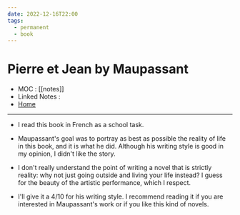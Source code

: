 ```yaml
---
date: 2022-12-16T22:00
tags:
  - permanent
  - book
---
```

# Pierre et Jean by Maupassant
- MOC : [[notes]]
- Linked Notes : 
- [Home](https://misudashi.ga/)
----------
- I read this book in French as a school task. 

- Maupassant's goal was to portray as best as possible the reality of life in this book, and it is what he did. Although his writing style is good in my opinion, I didn't like the story. 

- I don't really understand the point of writing a novel that is strictly reality: why not just going outside and living your life instead? I guess for the beauty of the artistic performance, which I respect.

- I'll give it a 4/10 for his writing style. I recommend reading it if you are interested in Maupassant's work or if you like this kind of novels.